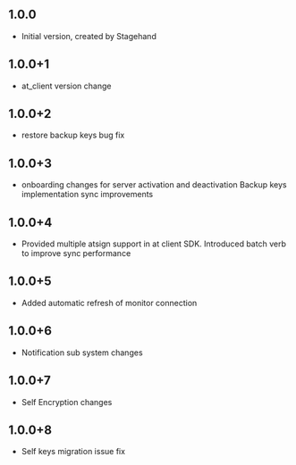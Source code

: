 ## 1.0.0
- Initial version, created by Stagehand
## 1.0.0+1
- at_client version change
## 1.0.0+2
- restore backup keys bug fix
## 1.0.0+3
- onboarding changes for server activation and deactivation Backup keys implementation sync improvements
## 1.0.0+4
- Provided multiple atsign support in at client SDK. Introduced batch verb to improve sync performance
## 1.0.0+5
- Added automatic refresh of monitor connection
## 1.0.0+6
- Notification sub system changes
## 1.0.0+7
- Self Encryption changes
## 1.0.0+8  
- Self keys migration issue fix
